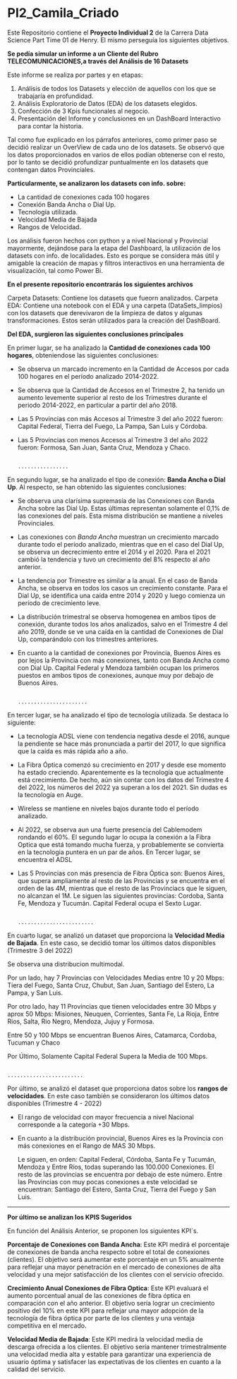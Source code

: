 # PI2_Camila_Criado
Este Repositorio contiene el **Proyecto Individual 2** de la Carrera Data Science Part Time 01 de Henry. 
El mismo perseguía los siguientes objetivos.

**Se pedía simular un informe a un Cliente del Rubro TELECOMUNICACIONES,a través del Análisis de 16 Datasets**

Este informe se realiza por partes y en etapas:

1. Análisis de todos los Datasets y elección de aquellos con los que se trabajaría en profundidad. 
2. Análisis Exploratorio de Datos (EDA) de los datasets elegidos. 
3. Confección de 3 Kpis funcionales al negocio.
4. Presentación del Informe y conclusiones en un DashBoard Interactivo para contar la historia. 

Tal como fue explicado en los párrafos anteriores, como primer paso se decidió realizar un OverView de cada uno de los datasets. 
Se observó que los datos proporcionados en varios de ellos podían obtenerse con el resto, por lo tanto se decidió profundizar puntualmente en los datasets
que contengan datos Provinciales. 

**Particularmente, se analizaron los datasets con info. sobre:**
- La cantidad de conexiones cada 100 hogares
- Conexión Banda Ancha o Dial Up.
- Tecnología utilizada.
- Velocidad Media de Bajada
- Rangos de Velocidad.

Los análisis fueron hechos con python y a nivel Nacional y Provincial mayormente, dejándose para la etapa del Dashboard, la utilización de los datasets con info. de 
localidades. Esto es porque se considera más útil y amigable la creación de mapas y filtros interactivos en una herramienta de visualización, tal como Power Bi. 

**En el presente repositorio encontrarás los siguientes archivos**

Carpeta Datasets: Contiene los datasets que fueorn analizados. 
Carpeta EDA: Contiene una notebook con el EDA y una carpeta (DataSets_limpios) con los datasets que derevivaron de la limpieza de datos y algunas transformaciones.
Estos serán utilizados para la creación del DashBoard. 

**Del EDA, surgieron las siguientes conclusiones principales**

En primer lugar, se ha analizado la **Cantidad de conexiones cada 100 hogares**, obteniendose las siguientes conclusiones:

- Se observa un marcado incremento en la Cantidad de Accesos por cada 100 hogares en el período analizado 2014-2022.

- Se observa que la Cantidad de Accesos en el Trimestre 2, ha tenido un aumento levemente superior al resto de los Trimestres durante el periodo    2014-2022, en particular a partir del año 2018. 

- Las 5 Provincias con más Accesos al Trimestre 3 del año 2022 fueron: Capital Federal, Tierra del Fuego, La Pampa, San Luis y Córdoba. 

- Las 5 Provincias con menos Accesos al Trimestre 3 del año 2022 fueron: Formosa, San Juan, Santa Cruz, Mendoza y Chaco.

                                                            ................
En segundo lugar, se ha analizado el tipo de conexión: **Banda Ancha o Dial Up**. Al respecto, se han obtenido las siguientes conclusiones:

- Se observa una clarísima supremasía de las Conexiones con Banda Ancha sobre las Dial Up. Estas últimas representan solamente el 0,1% de las conexiones del país. Esta misma distribución se mantiene a niveles Provinciales. 

- Las conexiones con *Banda Ancha* muestran un crecimiento marcado durante todo el período analizado, mientras que en el caso del Dial Up, se observa un decrecimiento entre el 2014 y el 2020. Para el 2021 cambió la tendencia y tuvo un crecimiento del 8% respecto al año anterior. 

- La tendencia por Trimestre es similar a la anual. En el caso de Banda Ancha, se observa en todos los casos un crecimiento constante. Para el Dial Up, se identifica una caída entre 2014 y 2020 y luego comienza un período de crecimiento leve. 

- La distribución trimestral se observa homogenea en ambos tipos de conexión, durante todos los años analizados, salvo en el Trimestre 4 del año 2019, donde se ve una caída en la cantidad de Conexiones de Dial Up, comparándolo con los trimestres anteriores. 

- En cuanto a la cantidad de conexiones por Provincia, Buenos Aires es por lejos la Provincia con más conexiones, tanto con Banda Ancha como con Dial Up. Capital Federal y Mendoza también ocupan los primeros puestos en ambos tipos de conexiones, aunque muy por debajo de Buenos Aires. 

                                                        ......................

En tercer lugar, se ha analizado el tipo de tecnología utilizada. Se destaca lo siguiente: 

- La tecnología ADSL viene con tendencia negativa desde el 2016, aunque la pendiente se hace más pronunciada a partir del 2017, lo que significa que la caída es más rápida año a año. 
- La Fibra Óptica comenzó su crecimiento en 2017 y desde ese momento ha estado creciendo. Aparentemente es la tecnología que actualmente está crecimiento. De hecho, aún sin contar con los datos del Trimestre 4 del 2022, los números del 2022 ya superan a los del 2021. Sin dudas es la tecnología en Auge. 
- Wireless se mantiene en niveles bajos durante todo el período analizado. 

- Al 2022, se observa aun una fuerte presencia del Cablemodem rondando el 60%. El segundo lugar lo ocupa la conexión a la Fibra Optica que está tomando mucha fuerza, y probablemente se convierta en la tecnologia puntera en un par de años. En Tercer lugar, se encuentra el ADSL

- Las 5 Provincias con más presencia de Fibra Óptica son:
    Buenos Aires, que supera ampliamente al resto de las Provincias y se encuentra en el orden de las 4M, mientras que el resto de las Provinciacs que le siguen, no alcanzan el 1M.   Le siguen las siguientes provincias: Cordoba, Santa Fe, Mendoza y Tucumán. Capital Federal ocupa el Sexto Lugar. 

                                                        ........................

En cuarto lugar, se analizó un dataset que proporciona la **Velocidad Media de Bajada**. En este caso, se decidió tomar los últimos datos disponibles (Trimestre 3 del 2022)

Se observa una distribucion multimodal. 

Por un lado, hay 7 Provincias con Velocidades Medias entre 10 y 20 Mbps: Tiera del Fuego, Santa Cruz, Chubut, San Juan, Santiago del Estero, La Pampa, y San Luis. 

Por otro lado, hay 11 Provincias que tienen velocidades entre 30 Mbps y aprox 50 Mbps: Misiones, Neuquen, Corrientes, Santa Fe, La Rioja, Entre Rios, Salta, Rio Negro, Mendoza, Jujuy y Formosa. 

Entre 50 y 100 Mbps se encuentran Buenos Aires, Catamarca, Cordoba, Tucuman y Chaco

Por Último, Solamente Capital Federal Supera la Media de 100 Mbps. 

                                                       ........................

Por último, se analizó el dataset que proporciona datos sobre los **rangos de velocidades**. En este caso también se consideraron los últimos datos disponibles (Trimestre 4 - 2022)

- El rango de velocidad con mayor frecuencia a nivel Nacional corresponde a la categoría +30 Mbps. 
- En cuanto a la distribución provincial, Buenos Aires es la Provincia con más conexiones en el Rango de MAS 30 Mbps. 

    Le siguen, en orden: Capital Federal, Córdoba, Santa Fe y Tucumán, Mendoza y Entre Ríos, todas superando las 100.000 Conexiones. 
    El resto de las provincias se encuentra por debajo de este número. 
    Entre las Provincias con muy pocas conexiones a este velocidad se encuentran: Santiago del Estero, Santa Cruz, Tierra del Fuego y San Luis. 

-----------------------------------------------------------------------------------------------------------------------------------------------------------------
**Por último se analizan los KPIS Sugeridos**

En función del Análisis Anterior, se proponen los siguientes KPI´s. 

**Porcentaje de Conexiones con Banda Ancha**: Este KPI medirá el porcentaje de conexiones de banda ancha respecto sobre el total de conexiones (clientes). El objetivo será aumentar este porcentaje en un 5% anualmente para reflejar una mayor penetración en el mercado de conexiones de alta velocidad y una mejor satisfacción de los clientes con el servicio ofrecido.

**Crecimiento Anual Conexiones de Fibra Optica**: Este KPI evaluará el aumento porcentual anual de las conexiones de fibra óptica en comparación con el año anterior. El objetivo sería lograr un crecimiento positivo del 10% en este KPI para reflejar una mayor adopción de la tecnología de fibra óptica por parte de los clientes y una ventaja competitiva en el mercado. 

**Velocidad Media de Bajada**: Este KPI medirá la velocidad media de descarga ofrecida a los clientes. El objetivo sería mantener trimestralmente una velocidad media alta y estable para garantizar una experiencia de usuario óptima y satisfacer las expectativas de los clientes en cuanto a la calidad del servicio.

